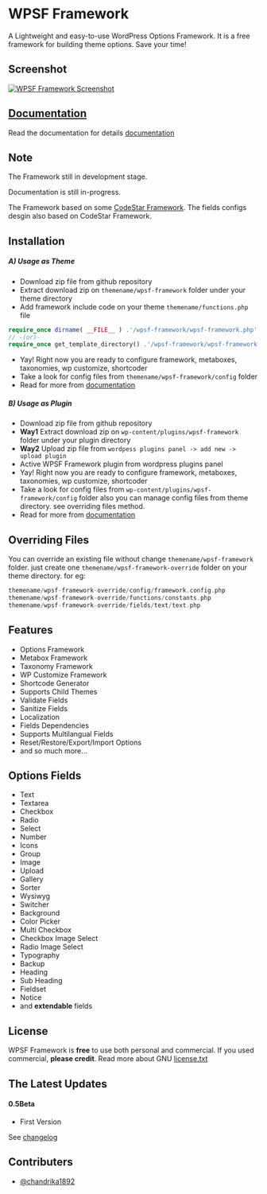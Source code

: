 # WPSF Framework
A Lightweight and easy-to-use WordPress Options Framework. It is a free framework for building theme options. Save your time!

## Screenshot
[![WPSF Framework Screenshot](http://wpsf.github.io/s3/theme-modern.jpg)](https://wpsf.github.io/s3/front-animation.gif)

## [Documentation](https://wpsf.gitbooks.io/docs/)
Read the documentation for details [documentation](https://wpsf.gitbooks.io/docs/)

## Note
The Framework still in development stage.

Documentation is still in-progress.

The Framework based on some [CodeStar Framework](https://github.com/Codestar/codestar-framework). The fields configs desgin also based on CodeStar Framework. 


## Installation
##### A) Usage as Theme
* Download zip file from github repository
* Extract download zip on `themename/wpsf-framework` folder under your theme directory
* Add framework include code on your theme `themename/functions.php` file

```php
require_once dirname( __FILE__ ) .'/wpsf-framework/wpsf-framework.php';
// -(or)-
require_once get_template_directory() .'/wpsf-framework/wpsf-framework.php';
```

* Yay! Right now you are ready to configure framework, metaboxes, taxonomies, wp customize, shortcoder
* Take a look for config files from `themename/wpsf-framework/config` folder
* Read for more from [documentation](https://wpsf.gitbooks.io/docs/)

##### B) Usage as Plugin
* Download zip file from github repository
* **Way1** Extract download zip on `wp-content/plugins/wpsf-framework` folder under your plugin directory
* **Way2** Upload zip file from `wordpess plugins panel -> add new -> upload plugin`
* Active WPSF Framework plugin from wordpress plugins panel
* Yay! Right now you are ready to configure framework, metaboxes, taxonomies, wp customize, shortcoder
* Take a look for config files from `wp-content/plugins/wpsf-framework/config` folder also you can manage config files from theme directory. see overriding files method.
* Read for more from [documentation](https://wpsf.gitbooks.io/docs/)


## Overriding Files
You can override an existing file without change `themename/wpsf-framework` folder. just create one `themename/wpsf-framework-override` folder on your theme directory. for eg:

```php
themename/wpsf-framework-override/config/framework.config.php
themename/wpsf-framework-override/functions/constants.php
themename/wpsf-framework-override/fields/text/text.php
```

## Features
- Options Framework
- Metabox Framework
- Taxonomy Framework
- WP Customize Framework
- Shortcode Generator
- Supports Child Themes
- Validate Fields
- Sanitize Fields
- Localization
- Fields Dependencies
- Supports Multilangual Fields
- Reset/Restore/Export/Import Options
- and so much more...

## Options Fields
- Text
- Textarea
- Checkbox
- Radio
- Select
- Number
- Icons
- Group
- Image
- Upload
- Gallery
- Sorter
- Wysiwyg
- Switcher
- Background
- Color Picker
- Multi Checkbox
- Checkbox Image Select
- Radio Image Select
- Typography
- Backup
- Heading
- Sub Heading
- Fieldset
- Notice
- and **extendable** fields

## License
WPSF Framework is **free** to use both personal and commercial. If you used commercial, **please credit**.
Read more about GNU [license.txt](http://www.gnu.org/licenses/gpl-3.0.txt)



## The Latest Updates
#### 0.5Beta
* First Version

See [changelog](CHANGELOG.md)

## Contributers
* [@chandrika1892](http://github.com/chandrika1892)

